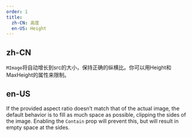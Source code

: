 ```yaml
---
order: 1
title:
  zh-CN: 高度
  en-US: Height
---
```


## zh-CN

`MImage`将自动增长到src的大小，保持正确的纵横比。你可以用Height和MaxHeight的属性来限制。

## en-US

If the provided aspect ratio doesn’t match that of the actual image, the default behavior is to fill as much space as possible, clipping the sides of the image. Enabling the `Contain` prop will prevent this, but will result in empty space at the sides.
